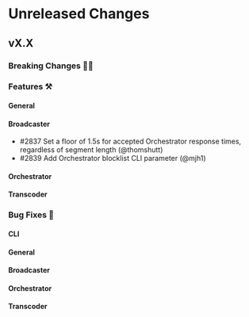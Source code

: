 # Unreleased Changes

## vX.X

### Breaking Changes 🚨🚨

### Features ⚒

#### General

#### Broadcaster
- \#2837 Set a floor of 1.5s for accepted Orchestrator response times, regardless of segment length (@thomshutt)
- \#2839 Add Orchestrator blocklist CLI parameter (@mjh1)

#### Orchestrator

#### Transcoder

### Bug Fixes 🐞

#### CLI

#### General

#### Broadcaster

#### Orchestrator

#### Transcoder
